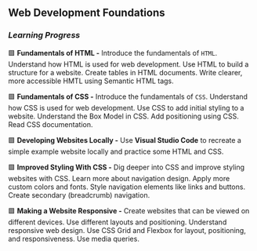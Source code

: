 ## Web Development Foundations

### _Learning Progress_

:green_square: **Fundamentals of HTML -** Introduce the fundamentals of `HTML`. Understand how HTML is used for web development. Use HTML to build a structure for a website. Create tables in HTML documents. Write clearer, more accessible HMTL using Semantic HTML tags.

:green_square: **Fundamentals of CSS -** Introduce the fundamentals of `CSS`. Understand how CSS is used for web development. Use CSS to add initial styling to a website. Understand the Box Model in CSS. Add positioning using CSS. Read CSS documentation.

:green_square: **Developing Websites Locally -** Use **Visual Studio Code** to recreate a simple example website locally and practice some HTML and CSS.

:green_square: **Improved Styling With CSS -** Dig deeper into CSS and improve styling websites with CSS. Learn more about navigation design. Apply more custom colors and fonts. Style navigation elements like links and buttons. Create secondary (breadcrumb) navigation.

:green_square: **Making a Website Responsive -** Create websites that can be viewed on different devices. Use different layouts and positioning. Understand responsive web design. Use CSS Grid and Flexbox for layout, positioning, and responsiveness. Use media queries.